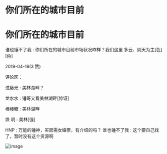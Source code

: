 # 你们所在的城市目前

# 你们所在的城市目前

谁也锤不了我 : 你们所在的城市目前市场状况咋样？我们这里 多云、阴天为主[色][色]

2019-04-18(3 赞)

评论区：

进藤光 : 美林湖畔？

龙水水 : 锤哥又看美林湖畔[惊讶]

棒棒糖 : 美林湖畔

焕 明 : 美林[强]

HNP : 万能的锤神，买房需女婚票，有介绍的吗？ 谁也锤不了我 : 这个要自己找了，暂时没有这个资源啊

![image](img/Image_0119.png)